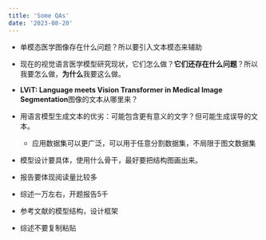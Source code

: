 ```yaml
---
title: 'Some QAs'
date: '2023-08-20'
---
```

- 单模态医学图像存在什么问题？所以要引入文本模态来辅助

- 现在的视觉语言医学模型研究现状，它们怎么做？**它们还存在什么问题**？所以我要怎么做，**为什么**我要这么做。

- **LViT: Language meets Vision Transformer in Medical Image Segmentation**图像的文本从哪里来？

- 用语言模型生成文本的优劣：可能包含更有意义的文字？但可能生成误导的文本。

  - 应用数据集可以更广泛，可以用于任意分割数据集，不局限于图文数据集

- 模型设计要具体，使用什么骨干，最好要把结构图画出来。

- 报告要体现阅读量比较多

- 综述一万左右，开题报告5千

- 参考文献的模型结构，设计框架

- 综述不要复制粘贴

  